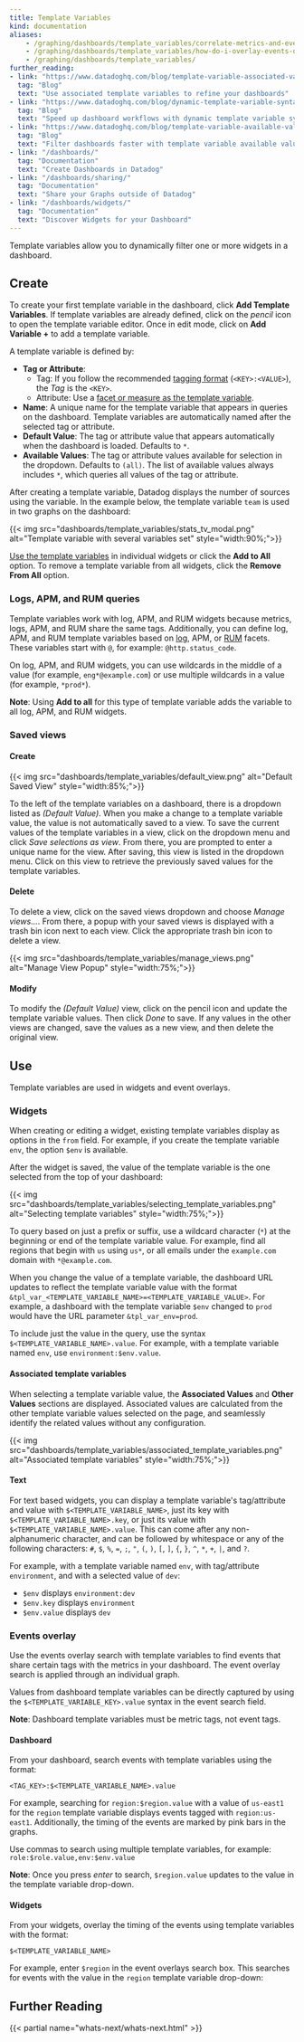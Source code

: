 ```yaml
---
title: Template Variables
kind: documentation
aliases:
    - /graphing/dashboards/template_variables/correlate-metrics-and-events-using-dashboard-template-variables
    - /graphing/dashboards/template_variables/how-do-i-overlay-events-onto-my-dashboards
    - /graphing/dashboards/template_variables/
further_reading:
- link: "https://www.datadoghq.com/blog/template-variable-associated-values/"
  tag: "Blog"
  text: "Use associated template variables to refine your dashboards"
- link: "https://www.datadoghq.com/blog/dynamic-template-variable-syntax-dashboards/"
  tag: "Blog"
  text: "Speed up dashboard workflows with dynamic template variable syntax"
- link: "https://www.datadoghq.com/blog/template-variable-available-values/"
  tag: "Blog"
  text: "Filter dashboards faster with template variable available values"
- link: "/dashboards/"
  tag: "Documentation"
  text: "Create Dashboards in Datadog"
- link: "/dashboards/sharing/"
  tag: "Documentation"
  text: "Share your Graphs outside of Datadog"
- link: "/dashboards/widgets/"
  tag: "Documentation"
  text: "Discover Widgets for your Dashboard"
---
```


Template variables allow you to dynamically filter one or more widgets in a dashboard.

## Create

To create your first template variable in the dashboard, click **Add Template Variables**. If template variables are already defined, click on the *pencil* icon to open the template variable editor. Once in edit mode, click on **Add Variable +** to add a template variable.

A template variable is defined by:

* **Tag or Attribute**:
    * Tag: If you follow the recommended [tagging format][1] (`<KEY>:<VALUE>`), the *Tag* is the `<KEY>`.
    * Attribute: Use a [facet or measure as the template variable](#logs-apm-and-rum-queries).
* **Name**: A unique name for the template variable that appears in queries on the dashboard. Template variables are automatically named after the selected tag or attribute.
* **Default Value**: The tag or attribute value that appears automatically when the dashboard is loaded. Defaults to `*`.
* **Available Values**: The tag or attribute values available for selection in the dropdown. Defaults to `(all)`. The list of available values always includes `*`, which queries all values of the tag or attribute.

After creating a template variable, Datadog displays the number of sources using the variable. In the example below, the template variable `team` is used in two graphs on the dashboard:

{{< img src="dashboards/template_variables/stats_tv_modal.png" alt="Template variable with several variables set" style="width:90%;">}}

[Use the template variables](#use) in individual widgets or click the **Add to All** option. To remove a template variable from all widgets, click the **Remove From All** option.

### Logs, APM, and RUM queries

Template variables work with log, APM, and RUM widgets because metrics, logs, APM, and RUM share the same tags.
Additionally, you can define log, APM, and RUM template variables based on [log][2], APM, or [RUM][3] facets. These variables start with `@`, for example: `@http.status_code`.

On log, APM, and RUM widgets, you can use wildcards in the middle of a value (for example, `eng*@example.com`) or use multiple wildcards in a value (for example, `*prod*`).

**Note**: Using **Add to all** for this type of template variable adds the variable to all log, APM, and RUM widgets.

### Saved views

#### Create

{{< img src="dashboards/template_variables/default_view.png" alt="Default Saved View" style="width:85%;">}}

To the left of the template variables on a dashboard, there is a dropdown listed as *(Default Value)*. When you make a change to a template variable value, the value is not automatically saved to a view.
To save the current values of the template variables in a view, click on the dropdown menu and click *Save selections as view*. From there, you are prompted to enter a unique name for the view. After saving, this view is listed in the dropdown menu. Click on this view to retrieve the previously saved values for the template variables.

#### Delete

To delete a view, click on the saved views dropdown and choose *Manage views...*. From there, a popup with your saved views is displayed with a trash bin icon next to each view. Click the appropriate trash bin icon to delete a view.

{{< img src="dashboards/template_variables/manage_views.png" alt="Manage View Popup" style="width:75%;">}}

#### Modify

To modify the *(Default Value)* view, click on the pencil icon and update the template variable values. Then click *Done* to save. If any values in the other views are changed, save the values as a new view, and then delete the original view.

## Use

Template variables are used in widgets and event overlays.

### Widgets

When creating or editing a widget, existing template variables display as options in the `from` field. For example, if you create the template variable `env`, the option `$env` is available.

After the widget is saved, the value of the template variable is the one selected from the top of your dashboard:

{{< img src="dashboards/template_variables/selecting_template_variables.png" alt="Selecting template variables" style="width:75%;">}}

To query based on just a prefix or suffix, use a wildcard character (`*`) at the beginning or end of the template variable value. For example, find all regions that begin with `us` using `us*`, or all emails under the `example.com` domain with `*@example.com`.

When you change the value of a template variable, the dashboard URL updates to reflect the template variable value with the format `&tpl_var_<TEMPLATE_VARIABLE_NAME>=<TEMPLATE_VARIABLE_VALUE>`. For example, a dashboard with the template variable `$env` changed to `prod` would have the URL parameter `&tpl_var_env=prod`.

To include just the value in the query, use the syntax `$<TEMPLATE_VARIABLE_NAME>.value`. For example, with a template variable named `env`, use `environment:$env.value`.

#### Associated template variables
When selecting a template variable value, the **Associated Values** and **Other Values** sections are displayed. Associated values are calculated from the other template variable values selected on the page, and seamlessly identify the related values without any configuration.

{{< img src="dashboards/template_variables/associated_template_variables.png" alt="Associated template variables" style="width:75%;">}}

#### Text

For text based widgets, you can display a template variable's tag/attribute and value with `$<TEMPLATE_VARIABLE_NAME>`, just its key with `$<TEMPLATE_VARIABLE_NAME>.key`, or just its value with `$<TEMPLATE_VARIABLE_NAME>.value`. This can come after any non-alphanumeric character, and can be followed by whitespace or any of the following characters: `#`, `$`, `%`, `=`, `;`, `"`, `(`, `)`, `[`, `]`, `{`, `}`, `^`, `*`, `+`, `|`, and `?`.

For example, with a template variable named `env`, with tag/attribute `environment`, and with a selected value of `dev`:
* `$env` displays `environment:dev`
* `$env.key` displays `environment`
* `$env.value` displays `dev`

### Events overlay

Use the events overlay search with template variables to find events that share certain tags with the metrics in your dashboard. The event overlay search is applied through an individual graph.

Values from dashboard template variables can be directly captured by using the `$<TEMPLATE_VARIABLE_KEY>.value` syntax in the event search field.

**Note**: Dashboard template variables must be metric tags, not event tags.

#### Dashboard

From your dashboard, search events with template variables using the format:

```text
<TAG_KEY>:$<TEMPLATE_VARIABLE_NAME>.value
```

For example, searching for `region:$region.value` with a value of `us-east1` for the `region` template variable displays events tagged with `region:us-east1`. Additionally, the timing of the events are marked by pink bars in the graphs.

Use commas to search using multiple template variables, for example: `role:$role.value,env:$env.value`

**Note**: Once you press *enter* to search, `$region.value` updates to the value in the template variable drop-down.

#### Widgets

From your widgets, overlay the timing of the events using template variables with the format:

```text
$<TEMPLATE_VARIABLE_NAME>
```

For example, enter `$region` in the event overlays search box. This searches for events with the value in the `region` template variable drop-down:

## Further Reading

{{< partial name="whats-next/whats-next.html" >}}

[1]: /getting_started/tagging/#defining-tags
[2]: /logs/explorer/facets/
[3]: /real_user_monitoring/explorer/?tab=facets#setup-facets-measures

